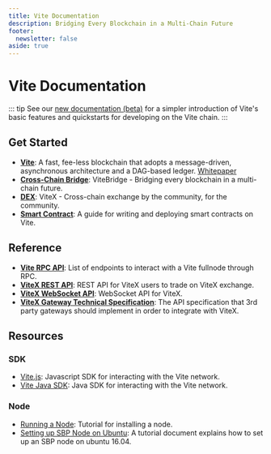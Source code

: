 ```yaml
---
title: Vite Documentation
description: Bridging Every Blockchain in a Multi-Chain Future
footer:
  newsletter: false
aside: true
---
```


# Vite Documentation

::: tip
See our [new documentation (beta)](https://docs.vite.org/vuilder-docs/vite-basics/) for a simpler introduction of Vite's basic features and quickstarts for developing on the Vite chain.
:::

## Get Started

* **[Vite](./start.md)**: A fast, fee-less blockchain that adopts a message-driven, asynchronous architecture and a DAG-based ledger.  [Whitepaper](https://github.com/vitelabs/whitepaper/blob/master/vite_en.pdf)
* **[Cross-Chain Bridge](./bridge/vitebridge.md)**: ViteBridge - Bridging every blockchain in a multi-chain future.
* **[DEX](./dex/)**: ViteX - Cross-chain exchange by the community, for the community.
* **[Smart Contract](./contract/)**: A guide for writing and deploying smart contracts on Vite.

## Reference

* **[Vite RPC API](./api/rpc/)**:  List of endpoints to interact with a Vite fullnode through RPC.
* **[ViteX REST API](./dex/api/rest-api.md)**: REST API for ViteX users to trade on ViteX exchange.
* **[ViteX WebSocket API](./dex/api/websocket-api.md)**: WebSocket API for ViteX.
* **[ViteX Gateway Technical Specification](./dex/gateway/gateway-protocol.md)**: The API specification that 3rd party gateways should implement in order to integrate with ViteX. 

## Resources

### SDK

* [Vite.js](./vite.js/): Javascript SDK for interacting with the Vite network.
* [Vite Java SDK](./vitej/): Java SDK for interacting with the Vite network.

### Node

* [Running a Node](./tutorial/node/install.md): Tutorial for installing a node.
* [Setting up SBP Node on Ubuntu](./tutorial/node/example.md): A tutorial document explains how to set up an SBP node on ubuntu 16.04.
